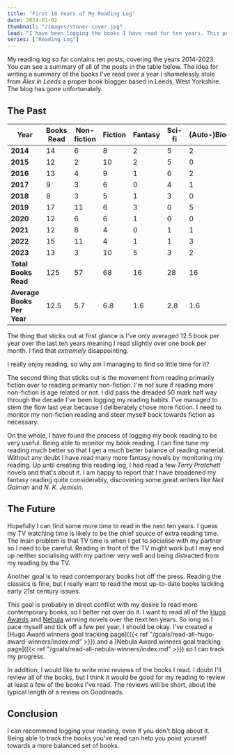 ```yaml
---
title: "First 10 Years of My Reading Log"
date: 2024-01-02
thumbnail: "/images/stoner-cover.jpg"
lead: "I have been logging the books I have read for ten years. This post will summarise what I've been reading and how that has changed over the last ten years."
series: ["Reading Log"]
---
```


<!--more-->

My reading log so far contains ten posts, covering the years 2014-2023. You can see a summary of all of the posts in the table below. The idea for writing a summary of the books I've read over a year I shamelessly stole from *Alex in Leeds* a proper book blogger based in Leeds, West Yorkshire. The blog has gone unfortunately.

## The Past

| Year  | Books Read  | Non-fiction  | Fiction  | Fantasy  | Sci-fi  | (Auto-)Biography  |
|---|---|---|---|---|---|---|
| **2014** | 14 | 6  | 8  | 2  | 5  | 2  |
| **2015** | 12 | 2  | 10 | 2  | 5  | 0  |
| **2016** | 13 | 4  | 9  | 1  | 6  | 2  |
| **2017** | 9  | 3  | 6  | 0  | 4  | 1  |
| **2018** | 8  | 3  | 5  | 1  | 3  | 0  |
| **2019** | 17 | 11 | 6  | 3  | 0  | 5  |
| **2020** | 12 | 6  | 6  | 1  | 0  | 0  |
| **2021** | 12 | 8  | 4  | 0  | 1  | 1  |
| **2022** | 15 | 11 | 4  | 1  | 1  | 3  |
| **2023** | 13 | 3  | 10 | 5  | 3  | 2  |
| **Total Books Read** | 125 | 57  | 68  | 16  | 28  | 16  |
| **Average Books Per Year** | 12.5 | 5.7  | 6.8  | 1.6  | 2.8  | 1.6  |

The thing that sticks out at first glance is I've only averaged 12.5 book per year over the last ten years meaning I read slightly over one book per month. I find that *extremely* disappointing.

I really enjoy reading, so why am I managing to find so little time for it?

The second thing that sticks out is the movement from reading primarily fiction over to reading primarily non-fiction. I'm not sure if reading more non-fiction is age related or not. I did pass the dreaded 50 mark half way through the decade I've been logging my reading habits. I've managed to stem the flow last year because I deliberately chose more fiction. I need to monitor my non-fiction reading and steer myself back towards fiction as necessary.

On the whole, I have found the process of logging my book reading to be very useful. Being able to monitor my book reading, I can fine tune my reading much better so that I get a much better balance of reading material. Without any doubt I have read many more fantasy novels by monitoring my reading. Up until creating this reading log, I had read a few *Terry Pratchett* novels and that's about it. I am happy to report that I have broadened my fantasy reading quite considerably, discovering some great writers like *Neil Gaiman* and *N. K. Jemisin*.

## The Future

Hopefully I can find some more time to read in the next ten years. I guess my TV watching time is likely to be the chief source of extra reading time. The main problem is that TV time is when I get to socialise with my partner so I need to be careful. Reading in front of the TV might work but I may end up neither socialising with my partner very well and being distracted from my reading by the TV.

Another goal is to read contemporary books hot off the press. Reading the classics is fine, but I really want to read the most up-to-date books tackling early 21st century issues.

This goal is probably in direct conflict with my desire to read more contemporary books, so I better not over do it. I want to read all of the [Hugo Awards](https://www.thehugoawards.org/) and [Nebula](https://nebulas.sfwa.org/) winning novels over the next ten years. So long as I pace myself and tick off a few per year, I should be okay. I've created a [Hugo Award winners goal tracking page]({{< ref "/goals/read-all-hugo-award-winners/index.md" >}}) and a [Nebula Award winners goal tracking page]({{< ref "/goals/read-all-nebula-winners/index.md" >}}) so I can track my progress.

In addition, I would like to write mini reviews of the books I read. I doubt I'll review all of the books, but I think it would be good for my reading to review at least a few of the books I've read. The reviews will be short, about the typical length of a review on Goodreads.

## Conclusion

I can recommend logging your reading, even if you don't blog about it. Being able to track the books you've read can help you point yourself towards a more balanced set of books.
